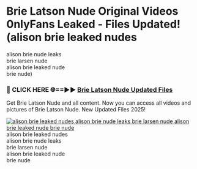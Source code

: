 # Brie Latson Nude Original Videos 0nlyFans Leaked - Files Updated! (alison brie leaked nudes<br>
alison brie nude leaks<br>
brie larsen nude<br>
alison brie leaked nude<br>
brie nude)

<h3>🔴 CLICK HERE 🌐==►► <a href="https://tinyurl.com/2p9ay9w9" rel="nofollow">Brie Latson Nude Updated Files</a></h3>

Get Brie Latson Nude and all content. Now you can access all videos and pictures of Brie Latson Nude. New Updated Files 2025!

[![alison brie leaked nudes<br>
alison brie nude leaks<br>
brie larsen nude<br>
alison brie leaked nude<br>
brie nude](https://i.imgur.com/KQgVmj3.gif)](https://tinyurl.com/2p9ay9w9)
alison brie leaked nudes<br>
alison brie nude leaks<br>
brie larsen nude<br>
alison brie leaked nude<br>
brie nude